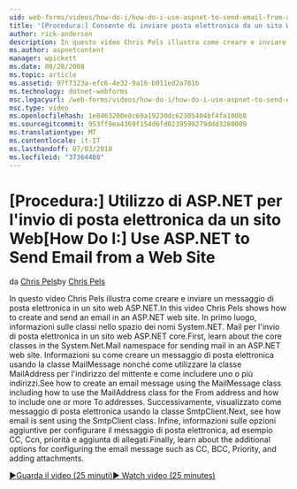 ```yaml
---
uid: web-forms/videos/how-do-i/how-do-i-use-aspnet-to-send-email-from-a-web-site
title: '[Procedura:] Consente di inviare posta elettronica da un sito Web ASP.NET | Microsoft Docs'
author: rick-anderson
description: In questo video Chris Pels illustra come creare e inviare un messaggio di posta elettronica in un sito web ASP.NET. Scopri in primo luogo, le classi principali in f dello spazio dei nomi System.NET. Mail...
ms.author: aspnetcontent
manager: wpickett
ms.date: 08/28/2008
ms.topic: article
ms.assetid: 97f7323a-efc6-4e32-9a16-b011ed2a781b
ms.technology: dotnet-webforms
msc.legacyurl: /web-forms/videos/how-do-i/how-do-i-use-aspnet-to-send-email-from-a-web-site
msc.type: video
ms.openlocfilehash: 1e8463200e8c69a19230dc62305404bf4fa100b8
ms.sourcegitcommit: 953ff9ea4369f154d6fd0239599279ddd3280009
ms.translationtype: MT
ms.contentlocale: it-IT
ms.lasthandoff: 07/03/2018
ms.locfileid: "37364488"
---
```

<a name="how-do-i-use-aspnet-to-send-email-from-a-web-site"></a><span data-ttu-id="2d6fa-104">[Procedura:] Utilizzo di ASP.NET per l'invio di posta elettronica da un sito Web</span><span class="sxs-lookup"><span data-stu-id="2d6fa-104">[How Do I:] Use ASP.NET to Send Email from a Web Site</span></span>
====================
<span data-ttu-id="2d6fa-105">da [Chris Pels](https://twitter.com/chrispels)</span><span class="sxs-lookup"><span data-stu-id="2d6fa-105">by [Chris Pels](https://twitter.com/chrispels)</span></span>

<span data-ttu-id="2d6fa-106">In questo video Chris Pels illustra come creare e inviare un messaggio di posta elettronica in un sito web ASP.NET.</span><span class="sxs-lookup"><span data-stu-id="2d6fa-106">In this video Chris Pels shows how to create and send an email in an ASP.NET web site.</span></span> <span data-ttu-id="2d6fa-107">In primo luogo, informazioni sulle classi nello spazio dei nomi System.NET. Mail per l'invio di posta elettronica in un sito web ASP.NET core.</span><span class="sxs-lookup"><span data-stu-id="2d6fa-107">First, learn about the core classes in the System.Net.Mail namespace for sending mail in an ASP.NET web site.</span></span> <span data-ttu-id="2d6fa-108">Informazioni su come creare un messaggio di posta elettronica usando la classe MailMessage nonché come utilizzare la classe MailAddress per l'indirizzo del mittente e come includere uno o più indirizzi.</span><span class="sxs-lookup"><span data-stu-id="2d6fa-108">See how to create an email message using the MailMessage class including how to use the MailAddress class for the From address and how to include one or more To addresses.</span></span> <span data-ttu-id="2d6fa-109">Successivamente, visualizzato come messaggio di posta elettronica usando la classe SmtpClient.</span><span class="sxs-lookup"><span data-stu-id="2d6fa-109">Next, see how email is sent using the SmtpClient class.</span></span> <span data-ttu-id="2d6fa-110">Infine, informazioni sulle opzioni aggiuntive per configurare il messaggio di posta elettronica, ad esempio CC, Ccn, priorità e aggiunta di allegati.</span><span class="sxs-lookup"><span data-stu-id="2d6fa-110">Finally, learn about the additional options for configuring the email message such as CC, BCC, Priority, and adding attachments.</span></span>

[<span data-ttu-id="2d6fa-111">&#9654;Guarda il video (25 minuti)</span><span class="sxs-lookup"><span data-stu-id="2d6fa-111">&#9654; Watch video (25 minutes)</span></span>](https://channel9.msdn.com/Blogs/ASP-NET-Site-Videos/how-do-i-use-aspnet-to-send-email-from-a-web-site)
